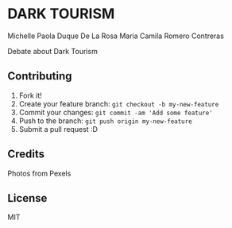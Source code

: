 # DARK TOURISM

Michelle Paola Duque De La Rosa
Maria Camila Romero Contreras

Debate about Dark Tourism

## Contributing

1. Fork it!
2. Create your feature branch: `git checkout -b my-new-feature`
3. Commit your changes: `git commit -am 'Add some feature'`
4. Push to the branch: `git push origin my-new-feature`
5. Submit a pull request :D

## Credits

Photos from Pexels

## License

MIT
